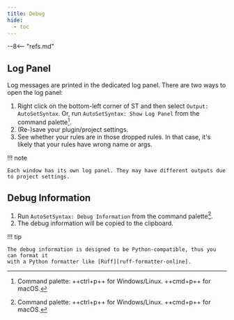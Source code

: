 ```yaml
---
title: Debug
hide:
  - toc
---
```


--8<-- "refs.md"

## Log Panel

Log messages are printed in the dedicated log panel. There are two ways to open the log panel:

1. Right click on the bottom-left corner of ST and then select `Output: AutoSetSyntax`.
   Or, run `AutoSetSyntax: Show Log Panel` from the command palette[^1].
1. (Re-)save your plugin/project settings.
1. See whether your rules are in those dropped rules.
   In that case, it's likely that your rules have wrong name or args.

!!! note

    Each window has its own log panel. They may have different outputs due to project settings.

## Debug Information

1. Run `AutoSetSyntax: Debug Information` from the command palette[^1].
1. The debug information will be copied to the clipboard.

!!! tip

    The debug information is designed to be Python-compatible, thus you can format it
    with a Python formatter like [Ruff][ruff-formatter-online].

[^1]: Command palette: ++ctrl+p++ for Windows/Linux. ++cmd+p++ for macOS.
